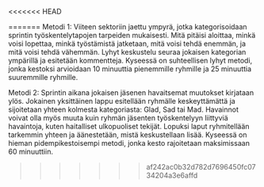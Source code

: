 <<<<<<< HEAD

=======
Metodi 1: Viiteen sektoriin jaettu ympyrä, jotka kategorisoidaan sprintin työskentelytapojen tarpeiden mukaisesti. 
Mitä pitäisi aloittaa, minkä voisi lopettaa, minkä työstämistä jatketaan, mitä voisi tehdä enemmän, ja mitä voisi tehdä vähemmän. 
Lyhyt keskustelu seuraa jokaisen kategorian ympärillä ja esitetään kommentteja. 
Kyseessä on suhteellisen lyhyt metodi, jonka kestoksi arvioidaan 10 minuuttia pienemmille ryhmille ja 25 minuuttia suuremmille ryhmille.

Metodi 2: Sprintin aikana jokaisen jäsenen havaitsemat muutokset kirjataan ylös. 
Jokainen yksittäinen lappu esitellään ryhmälle keskeyttämättä ja sijoitetaan yhteen kolmesta kategoriasta: Glad, Sad tai Mad. 
Havainnot voivat olla myös muuta kuin ryhmän jäsenten työskentelyyn liittyviä havaintoja, kuten haitalliset ulkopuoliset tekijät. 
Lopuksi laput ryhmitellään tarkemmin yhteen ja äänestetään, mistä keskustellaan lisää. 
Kyseessä on hieman pidempikestoisempi metodi, jonka kesto rajoitetaan maksimissaan 60 minuuttiin. 
>>>>>>> af242ac0b32d782d7696450fc0734204a3e6affd
